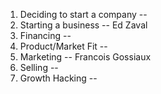 1. Deciding to start a company  --
2. Starting a business -- Ed Zaval
3. Financing --
4. Product/Market Fit --
5. Marketing -- Francois Gossiaux
6. Selling --
7. Growth Hacking -- 
